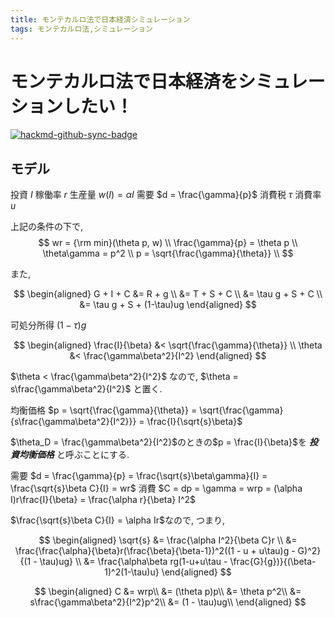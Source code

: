```yaml
---
title: モンテカルロ法で日本経済シミュレーション
tags: モンテカルロ法,シミュレーション
---
```


# モンテカルロ法で日本経済をシミュレーションしたい！

[![hackmd-github-sync-badge](https://hackmd.io/idG386JaToyCCoTAQwUVNQ/badge)](https://hackmd.io/idG386JaToyCCoTAQwUVNQ)


## モデル
投資 $I$
稼働率 $r$
生産量 $w(I) = \alpha I$
需要 $d = \frac{\gamma}{p}$
消費税 $\tau$
消費率 $u$

上記の条件の下で, 
$$
wr = {\rm min}(\theta p, w) \\
\frac{\gamma}{p} = \theta p \\
\theta\gamma = p^2 \\
p = \sqrt{\frac{\gamma}{\theta}} \\
$$

また,

$$
\begin{aligned}
    G + I + C &= R + g \\
    &= T + S + C \\
    &= \tau g + S + C \\
    &= \tau g + S + (1-\tau)ug
\end{aligned}
$$

可処分所得 $(1 - \tau)g$

$$
\begin{aligned}
    \frac{I}{\beta} &< \sqrt{\frac{\gamma}{\theta}} \\
    \theta &< \frac{\gamma\beta^2}{I^2}
\end{aligned}
$$

$\theta < \frac{\gamma\beta^2}{I^2}$ なので, $\theta = s\frac{\gamma\beta^2}{I^2}$ と置く.

均衡価格 $p = \sqrt{\frac{\gamma}{\theta}} = \sqrt{\frac{\gamma}{s\frac{\gamma\beta^2}{I^2}}} = \frac{I}{\sqrt{s}\beta}$

$\theta_D = \frac{\gamma\beta^2}{I^2}$のときの$p = \frac{I}{\beta}$を ___投資均衡価格___ と呼ぶことにする.

需要 $d = \frac{\gamma}{p} = \frac{\sqrt{s}\beta\gamma}{I} = \frac{\sqrt{s}\beta C}{I} = wr$
消費 $C = dp = \gamma = wrp = (\alpha I)r\frac{I}{\beta} = \frac{\alpha r}{\beta} I^2$

$\frac{\sqrt{s}\beta C}{I} = \alpha Ir$なので, つまり,

$$
\begin{aligned}
     \sqrt{s} &= \frac{\alpha I^2}{\beta C}r \\
     &= \frac{\frac{\alpha}{\beta}r(\frac{\beta}{\beta-1})^2((1 - u + u\tau)g - G)^2}{(1 - \tau)ug} \\
     &= \frac{\alpha\beta rg(1-u+u\tau - \frac{G}{g})}{(\beta-1)^2(1-\tau)u}
\end{aligned}
$$

$$
\begin{aligned}
C &= wrp\\
&= (\theta p)p\\
&= \theta p^2\\
&= s\frac{\gamma\beta^2}{I^2}p^2\\
&= (1 - \tau)ug\\
\end{aligned}
$$